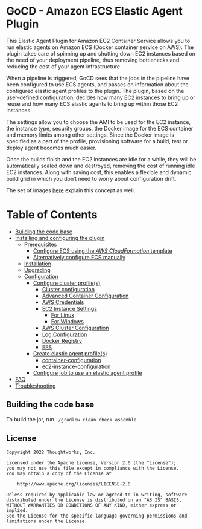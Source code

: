 # GoCD - Amazon ECS Elastic Agent Plugin

This Elastic Agent Plugin for Amazon EC2 Container Service allows you to run elastic agents on Amazon ECS (Docker container service on AWS). The plugin takes care of spinning up and shutting down EC2 instances based on the need of your deployment pipeline, thus removing bottlenecks and reducing the cost of your agent infrastructure.

When a pipeline is triggered, GoCD sees that the jobs in the pipeline have been configured to use ECS agents, and passes on information about the configured elastic agent profiles to the plugin. The plugin, based on the user-defined configuration, decides how many EC2 instances to bring up or reuse and how many ECS elastic agents to bring up within those EC2 instances.

The settings allow you to choose the AMI to be used for the EC2 instance, the instance type, security groups, the Docker image for the ECS container and memory limits among other settings. Since the Docker image is specified as a part of the profile, provisioning software for a build, test or deploy agent becomes much easier.

Once the builds finish and the EC2 instances are idle for a while, they will be automatically scaled down and destroyed, removing the cost of running idle EC2 instances. Along with saving cost, this enables a flexible and dynamic build grid in which you don’t need to worry about configuration drift.

The set of images [here](docs/plugin_as_images.md) explain this concept as well.

Table of Contents
=================

  * [Building the code base](#building-the-code-base)
  * [Installing and configuring the plugin](docs/installation.md)
    * [Prerequisites](docs/installation.md#prerequisites)
        * [Configure ECS using the *AWS CloudFormation* template](docs/installation.md#configure-ecs-using-the-aws-cloudformation-template)
        * [Alternatively configure ECS manually](docs/installation.md#alternatively-configure-ecs-manually)
    * [Installation](docs/installation.md#installation)
    * [Upgrading](docs/installation.md#upgrading)
    * [Configuration](docs/installation.md#configuration)
        * [Configure cluster profile(s)](docs/cluster_profile_configuration.md)
            * [Cluster configuration](docs/cluster_profile_configuration.md#cluster-configuration)
            * [Advanced Container Configuration](docs/cluster_profile_configuration.md#advanced-container-configuration)
            * [AWS Credentials](docs/cluster_profile_configuration.md#aws-credentials)
            * [EC2 Instance Settings](docs/cluster_profile_configuration.md#ec2-instance-settings)
                * [For Linux](docs/cluster_profile_configuration.md#ec2-instance-settings-for-linux)
                * [For Windows](docs/cluster_profile_configuration.md#ec2-instance-settings-for-windows)
            * [AWS Cluster Configuration](docs/cluster_profile_configuration.md#aws-cluster-configuration)
            * [Log Configuration](docs/cluster_profile_configuration.md#log-configuration)
            * [Docker Registry](docs/cluster_profile_configuration.md#docker-registry)
            * [EFS](docs/cluster_profile_configuration.md#efs)
        * [Create elastic agent profile(s)](docs/elastic_profile_configuration.md)
            * [container-configuration](docs/elastic_profile_configuration.md#container-configuration)
            * [ec2-instance-configuration](docs/elastic_profile_configuration.md#ec2-instance-configuration)
        * [Configure job to use an elastic agent profile](docs/job_configuration.md)
  * [FAQ](docs/faq.md)
  * [Troubleshooting](docs/troubleshooting.md)

## Building the code base

To build the jar, run `./gradlew clean check assemble`

## License

```plain
Copyright 2022 Thoughtworks, Inc.

Licensed under the Apache License, Version 2.0 (the "License");
you may not use this file except in compliance with the License.
You may obtain a copy of the License at

    http://www.apache.org/licenses/LICENSE-2.0

Unless required by applicable law or agreed to in writing, software
distributed under the License is distributed on an "AS IS" BASIS,
WITHOUT WARRANTIES OR CONDITIONS OF ANY KIND, either express or implied.
See the License for the specific language governing permissions and
limitations under the License.
```
